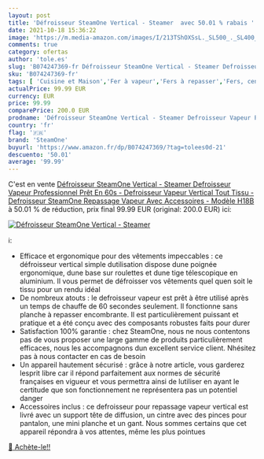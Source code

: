 ```yaml
---
layout: post
title: 'Défroisseur SteamOne Vertical - Steamer  avec 50.01 % rabais '
date: 2021-10-18 15:36:22
image: 'https://m.media-amazon.com/images/I/213TShOXSsL._SL500_._SL400_.jpg'
comments: true
category: ofertas
author: 'tole.es'
slug: 'B074247369-fr Défroisseur SteamOne Vertical - Steamer Defroisseur Vapeur...'
sku: 'B074247369-fr'
tags: [ 'Cuisine et Maison','Fer à vapeur','Fers à repasser','Fers, centrales vapeur et accessoires','steamone', ]
actualPrice: 99.99 EUR
currency: EUR
price: 99.99
comparePrice: 200.0 EUR
prodname: 'Défroisseur SteamOne Vertical - Steamer Defroisseur Vapeur Professionnel Prêt En 60s - Defroisseur Vapeur Vertical Tout Tissu - Defroisseur SteamOne Repassage Vapeur Avec Accessoires - Modèle H18B'
country: 'fr'
flag: '🇫🇷'
brand: 'SteamOne'
buyurl: 'https://www.amazon.fr/dp/B074247369/?tag=tolees0d-21'
descuento: '50.01'
average: '99.99'
---
```


C'est en vente [Défroisseur SteamOne Vertical - Steamer Defroisseur Vapeur Professionnel Prêt En 60s - Defroisseur Vapeur Vertical Tout Tissu - Defroisseur SteamOne Repassage Vapeur Avec Accessoires - Modèle H18B](https://www.amazon.fr/dp/B074247369/?tag=tolees0d-21)  à  50.01 % de réduction, prix final  99.99 EUR (original: 200.0 EUR) ici:

[![Défroisseur SteamOne Vertical - Steamer ](https://m.media-amazon.com/images/I/213TShOXSsL._SL500_._SL400_.jpg)](https://www.amazon.fr/dp/B074247369/?tag=tolees0d-21)

ℹ️:

- Efficace et ergonomique pour des vêtements impeccables : ce défroisseur vertical simple dutilisation dispose dune poignée ergonomique, dune base sur roulettes et dune tige télescopique en aluminium. Il vous permet de défroisser vos vêtements quel quen soit le tissu pour un rendu idéal
- De nombreux atouts : le defroisseur vapeur est prêt à être utilisé après un temps de chauffe de 60 secondes seulement. Il fonctionne sans planche à repasser encombrante. Il est particulièrement puissant et pratique et a été conçu avec des composants robustes faits pour durer
- Satisfaction 100% garantie : chez SteamOne, nous ne nous contentons pas de vous proposer une large gamme de produits particulièrement efficaces, nous les accompagnons dun excellent service client. Nhésitez pas à nous contacter en cas de besoin
- Un appareil hautement sécurisé : grâce à notre article, vous garderez lesprit libre car il répond parfaitement aux normes de sécurité françaises en vigueur et vous permettra ainsi de lutiliser en ayant le certitude que son fonctionnement ne représentera pas un potentiel danger
- Accessoires inclus : ce defroisseur pour repassage vapeur vertical est livré avec un support tête de diffusion, un cintre avec des pinces pour pantalon, une mini planche et un gant. Nous sommes certains que cet appareil répondra à vos attentes, même les plus pointues

[🛒 Achète-le!!](https://www.amazon.fr/dp/B074247369/?tag=tolees0d-21)
